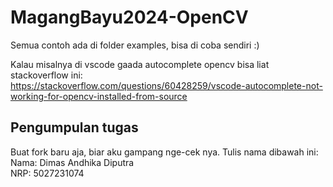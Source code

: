 # MagangBayu2024-OpenCV

Semua contoh ada di folder examples, bisa di coba sendiri :)

Kalau misalnya di vscode gaada autocomplete opencv bisa liat stackoverflow ini: \
https://stackoverflow.com/questions/60428259/vscode-autocomplete-not-working-for-opencv-installed-from-source

## Pengumpulan tugas

Buat fork baru aja, biar aku gampang nge-cek nya.
Tulis nama dibawah ini: \
Nama: Dimas Andhika Diputra\
NRP: 5027231074
